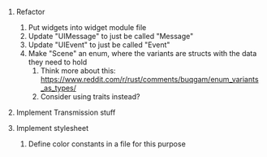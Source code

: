 1. Refactor
   1. Put widgets into widget module file
   2. Update "UIMessage" to just be called "Message"
   3. Update "UIEvent" to just be called "Event"
   4. Make "Scene" an enum, where the variants are structs with the data they need to hold 
      1. Think more about this: https://www.reddit.com/r/rust/comments/buqgam/enum_variants_as_types/
      2. Consider using traits instead?

2. Implement Transmission stuff

3. Implement stylesheet
   1. Define color constants in a file for this purpose

